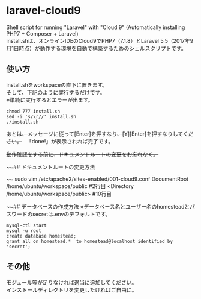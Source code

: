 # laravel-cloud9

Shell script for running "Laravel" with "Cloud 9" (Automatically installing PHP7 + Composer + Laravel)  
install.shは、オンラインIDEのCloud9でPHP7（7.1.8）とLaravel 5.5（2017年9月1日時点）が動作する環境を自動で構築するためのシェルスクリプトです。  

## 使い方

install.shをworkspaceの直下に置きます。  
そして、下記のように実行するだけです。  
※単純に実行するとエラーが出ます。  

    chmod 777 install.sh
    sed -i 's/\r//' install.sh
    ./install.sh

~~あとは、メッセージに従って[Enter]を押すなり、[Y][Enter]を押すなりしてください。~~  
「done!」が表示されれば完了です。  

~~動作確認をする前に、ドキュメントルートの変更をお忘れなく。~~  

~~## ドキュメントルートの変更方法

~~    sudo vim /etc/apache2/sites-enabled/001-cloud9.conf
    DocumentRoot /home/ubuntu/workspace/public #2行目
    <Directory /home/ubuntu/workspace/public> #10行目

~~## データベースの作成方法
※データベース名とユーザー名のhomesteadとパスワードのsecretは.envのデフォルトです。  

    mysql-ctl start  
    mysql -u root  
    create database homestead;  
    grant all on homestead.*  to homestead@localhost identified by 'secret';

## その他
モジュール等が足りなければ適当に追加してください。  
インストールディレクトリを変更したければご自由に。  
